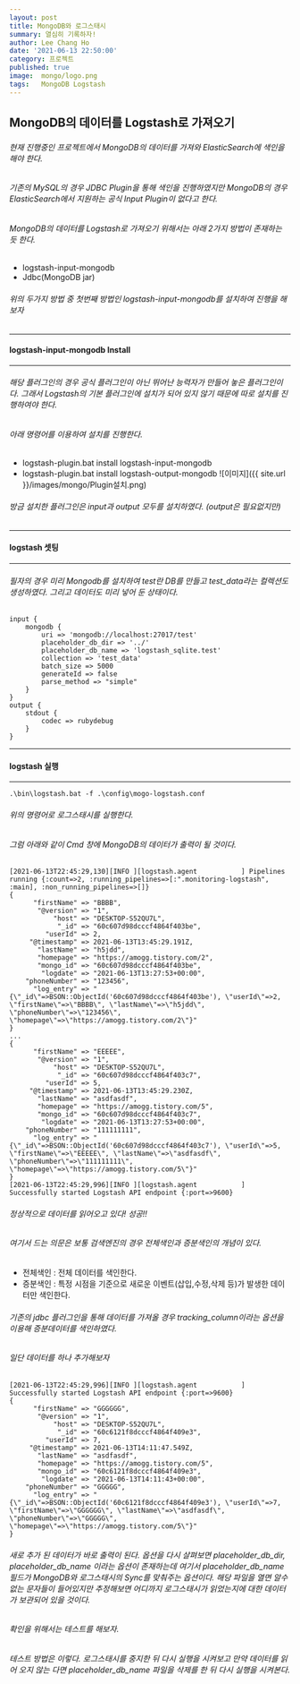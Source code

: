 ```yaml
---
layout: post
title: MongoDB와 로그스태시
summary: 열심히 기록하자!
author: Lee Chang Ho
date: '2021-06-13 22:50:00'
category: 프로젝트
published: true
image:  mongo/logo.png
tags:   MongoDB Logstash
---
```


## MongoDB의 데이터를 Logstash로 가져오기
###### 현재 진행중인 프로젝트에서 MongoDB의 데이터를 가져와 ElasticSearch에 색인을 해야 한다.
###### 기존의 MySQL의 경우 JDBC Plugin을 통해 색인을 진행하였지만 MongoDB의 경우 ElasticSearch에서 지원하는 공식 Input Plugin이 없다고 한다.  
###### MongoDB의 데이터를 Logstash로 가져오기 위해서는 아래 2가지 방법이 존재하는 듯 한다.
- logstash-input-mongodb
- Jdbc(MongoDB jar)
###### 위의 두가지 방법 중 첫번째 방법인 logstash-input-mongodb를 설치하여 진행을 해 보자

---
#### logstash-input-mongodb Install
--- 
###### 해당 플러그인의 경우 공식 플러그인이 아닌 뛰어난 능력자가 만들어 놓은 플러그인이다. 그래서 Logstash의 기본 플러그인에 설치가 되어 있지 않기 때문에 따로 설치를 진행하여야 한다.  
###### 아래 명령어를 이용하여 설치를 진행한다.
- logstash-plugin.bat install logstash-input-mongodb
- logstash-plugin.bat install logstash-output-mongodb
![이미지]({{ site.url }}/images/mongo/Plugin설치.png)
###### 방금 설치한 플러그인은 input과 output 모두를 설치하였다. (output은 필요없지만)

---
#### logstash 셋팅
--- 
###### 필자의 경우 미리 Mongodb를 설치하여 test란 DB를 만들고 test_data라는 컬렉션도 생성하였다.  그리고 데이터도 미리 넣어 둔 상태이다.  

```
input {    
    mongodb {
		uri => 'mongodb://localhost:27017/test'
		placeholder_db_dir => '../'
		placeholder_db_name => 'logstash_sqlite.test'
		collection => 'test_data'
		batch_size => 5000
		generateId => false
		parse_method => "simple"
	}
}
output {
	stdout {        
        codec => rubydebug    
    }
}
```

---
#### logstash 실행
--- 
```
.\bin\logstash.bat -f .\config\mogo-logstash.conf
```
###### 위의 명령어로 로그스태시를 실행한다. 
###### 그럼 아래와 같이 Cmd 창에 MongoDB의 데이터가 출력이 될 것이다.  
```
[2021-06-13T22:45:29,130][INFO ][logstash.agent           ] Pipelines running {:count=>2, :running_pipelines=>[:".monitoring-logstash", :main], :non_running_pipelines=>[]}
{
      "firstName" => "BBBB",
       "@version" => "1",
           "host" => "DESKTOP-S52QU7L",
            "_id" => "60c607d98dcccf4864f403be",
         "userId" => 2,
     "@timestamp" => 2021-06-13T13:45:29.191Z,
       "lastName" => "h5jdd",
       "homepage" => "https://amogg.tistory.com/2",
       "mongo_id" => "60c607d98dcccf4864f403be",
        "logdate" => "2021-06-13T13:27:53+00:00",
    "phoneNumber" => "123456",
      "log_entry" => "{\"_id\"=>BSON::ObjectId('60c607d98dcccf4864f403be'), \"userId\"=>2, \"firstName\"=>\"BBBB\", \"lastName\"=>\"h5jdd\", \"phoneNumber\"=>\"123456\", \"homepage\"=>\"https://amogg.tistory.com/2\"}"
}
...
{
      "firstName" => "EEEEE",
       "@version" => "1",
           "host" => "DESKTOP-S52QU7L",
            "_id" => "60c607d98dcccf4864f403c7",
         "userId" => 5,
     "@timestamp" => 2021-06-13T13:45:29.230Z,
       "lastName" => "asdfasdf",
       "homepage" => "https://amogg.tistory.com/5",
       "mongo_id" => "60c607d98dcccf4864f403c7",
        "logdate" => "2021-06-13T13:27:53+00:00",
    "phoneNumber" => "111111111",
      "log_entry" => "{\"_id\"=>BSON::ObjectId('60c607d98dcccf4864f403c7'), \"userId\"=>5, \"firstName\"=>\"EEEEE\", \"lastName\"=>\"asdfasdf\", \"phoneNumber\"=>\"111111111\", \"homepage\"=>\"https://amogg.tistory.com/5\"}"
}
[2021-06-13T22:45:29,996][INFO ][logstash.agent           ] Successfully started Logstash API endpoint {:port=>9600}
```

###### 정상적으로 데이터를 읽어오고 있다! 성공!!  
###### 여기서 드는 의문은 보통 검색엔진의 경우 전체색인과 증분색인의 개념이 있다.  
- 전체색인 : 전체 데이터를 색인한다.
- 증분색인 : 특정 시점을 기준으로 새로운 이벤트(삽입,수정,삭제 등)가 발생한 데이터만 색인한다.

###### 기존의 jdbc 플러그인을 통해 데이터를 가져올 경우 tracking_column이라는 옵션을 이용해 증분데이터를 색인하였다.  
###### 일단 데이터를 하나 추가해보자  
```
[2021-06-13T22:45:29,996][INFO ][logstash.agent           ] Successfully started Logstash API endpoint {:port=>9600}
{
      "firstName" => "GGGGGG",
       "@version" => "1",
           "host" => "DESKTOP-S52QU7L",
            "_id" => "60c6121f8dcccf4864f409e3",
         "userId" => 7,
     "@timestamp" => 2021-06-13T14:11:47.549Z,
       "lastName" => "asdfasdf",
       "homepage" => "https://amogg.tistory.com/5",
       "mongo_id" => "60c6121f8dcccf4864f409e3",
        "logdate" => "2021-06-13T14:11:43+00:00",
    "phoneNumber" => "GGGGG",
      "log_entry" => "{\"_id\"=>BSON::ObjectId('60c6121f8dcccf4864f409e3'), \"userId\"=>7, \"firstName\"=>\"GGGGGG\", \"lastName\"=>\"asdfasdf\", \"phoneNumber\"=>\"GGGGG\", \"homepage\"=>\"https://amogg.tistory.com/5\"}"
}
```
###### 새로 추가 된 데이터가 바로 출력이 된다. 옵션을 다시 살펴보면 placeholder_db_dir, placeholder_db_name 이라는 옵션이 존재하는데 여기서 placeholder_db_name 필드가 MongoDB와 로그스태시의 Sync를 맞춰주는 옵션이다. 해당 파일을 열면 알수없는 문자들이 들어있지만 추정해보면 어디까지 로그스태시가 읽었는지에 대한 데이터가 보관되어 있을 것이다.  
###### 확인을 위해서는 테스트를 해보자.  
###### 테스트 방법은 이렇다. 로그스태시를 중지한 뒤 다시 실행을 시켜보고 만약 데이터를 읽어 오지 않는 다면 placeholder_db_name 파일을 삭제를 한 뒤 다시 실행을 시켜본다.  

<!--stackedit_data:
eyJoaXN0b3J5IjpbNTcwNTY2MTkxLC02OTQ4MTU0NTUsMTIyMD
MzODI2Ml19
-->